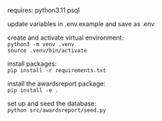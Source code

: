 requires:
python3.11
psql

update variables in .env.example and save as .env

create and activate virtual environment:\
`python3 -m venv .venv`\
`source .venv/bin/activate`

install packages:\
`pip install -r requirements.txt`

install the awardsreport package:\
`pip install -e .`

set up and seed the database:\
`python src/awardsreport/seed.py`
